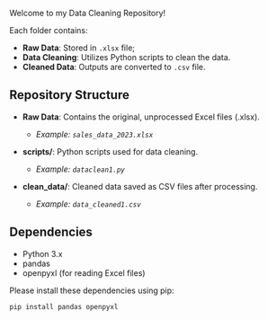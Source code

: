 Welcome to my Data Cleaning Repository! 

Each folder contains:

- **Raw Data**: Stored in `.xlsx` file;
- **Data Cleaning**: Utilizes Python scripts to clean the data.
- **Cleaned Data**: Outputs are converted to `.csv` file.

## Repository Structure

- **Raw Data**: Contains the original, unprocessed Excel files (.xlsx).
  - *Example: `sales_data_2023.xlsx`*
  
- **scripts/**: Python scripts used for data cleaning.
  - *Example: `dataclean1.py`*
  
- **clean_data/**: Cleaned data saved as CSV files after processing.
  - *Example: `data_cleaned1.csv`*


## Dependencies

- Python 3.x
- pandas
- openpyxl (for reading Excel files)

Please install these dependencies using pip:

```bash
pip install pandas openpyxl
